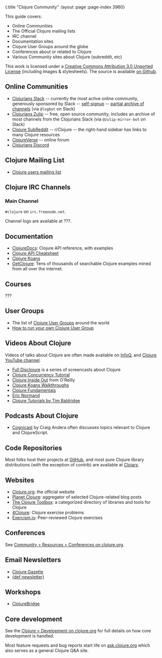 {:title "Clojure Community"
 :layout :page :page-index 3960}

This guide covers:

 * Online Communities
 * The Official Clojure mailing lists
 * IRC channel
 * Documentation sites
 * Clojure User Groups around the globe
 * Conferences about or related to Clojure
 * Various Community sites about Clojure (subreddit, etc)

This work is licensed under a <a rel="license" href="https://creativecommons.org/licenses/by/3.0/">Creative Commons Attribution 3.0 Unported License</a>
(including images & stylesheets). The source is available [on Github](https://github.com/clojure-doc/clojure-doc.github.io).

## Online Communities

  * [Clojurians Slack](https://clojurians.slack.com) -- currently the most active online community, generously sponsored by Slack -- [self-signup](http://clojurians.net) -- [partial archive of channels](https://clojurians-log.clojureverse.org/) (via `@logbot` on Slack)
  * [Clojurians Zulip](https://clojurians.zulipchat.com/) -- free, open source community, includes an archive of most channels from the Clojurians Slack (via `@zulip-mirror-bot` on Slack)
  * [Clojure SubReddit](https://www.reddit.com/r/Clojure/) -- r/Clojure -- the right-hand sidebar has links to many Clojure resources
  * [ClojureVerse](https://clojureverse.org) -- online forum
  * [Clojurians Discord](https://discordapp.com/invite/v9QMy9D)

## Clojure Mailing List

  * [Clojure users mailing list](https://groups.google.com/g/clojure)


## Clojure IRC Channels

### Main Channel

`#clojure` on `irc.freenode.net`.

Channel logs are available at ???.


## Documentation

  * [ClojureDocs](https://clojuredocs.org/): Clojure API reference, with examples
  * [Clojure API Cheatsheet](https://clojure.org/api/cheatsheet)
  * [Clojure Koans](http://clojurekoans.com/)
  * [GetClojure](http://www.getclojure.org): Tens of thousands of searchable Clojure examples mined from all over the internet.


## Courses

???

## User Groups

 * The list of [Clojure User Groups](https://clojure.org/community/user_groups) around the world
 * [How to run your own Clojure User Group](https://clojure.org/community/start_group)


## Videos About Clojure

Videos of talks about Clojure are often made available on [InfoQ](https://www.infoq.com/clojure), and [Clojure YouTube channel](https://www.youtube.com/user/ClojureTV).

 * [Full Disclojure](https://vimeo.com/channels/fulldisclojure/videos) is a series of screencasts about Clojure
 * [Clojure Concurrency Tutorial](https://pluralsight.com/training/Courses/TableOfContents/clojure-concurrency-tutorial)
 * [Clojure Inside Out](https://www.oreilly.com/library/view/clojure-inside-out/9781449368647/) from O'Reilly
 * [Clojure Koans Walkthroughs](https://www.youtube.com/playlist?list=PL1p6TgkbKXqyOwq6iSkce_EY5YWFHciHt)
 * [Clojure Fundamentals](https://pluralsight.com/training/courses/TableOfContents?courseName=clojure-fundamentals-part-one)
 * [Eric Normand](https://ericnormand.me/)
 * [Clojure Tutorials by Tim Baldridge](https://tbaldridge.pivotshare.com/)


## Podcasts About Clojure

 * [Cognicast](https://cognitect.com/cognicast/) by Craig Andera often discusses topics relevant to Clojure and ClojureScript.


## Code Repositories

Most folks host their projects at
[GitHub](https://github.com/languages/Clojure), and most pure Clojure
library distributions (with the exception of contrib) are available at
[Clojars](https://clojars.org/).


## Websites

  * [Clojure.org](https://clojure.org/): the official website
  * [Planet Clojure](https://planet.clojure.in/): aggregator of selected Clojure-related blog posts
  * [The Clojure Toolbox](https://www.clojure-toolbox.com/): a categorized directory of libraries and tools for Clojure
  * [4Clojure](https://4clojure.oxal.org/): Clojure exercise problems
  * [Exercism.io](https://exercism.io/): Peer-reviewed Clojure exercises


## Conferences

See [Community > Resources > Conferences on clojure.org](https://clojure.org/community/resources#_conferences).


## Email Newsletters

  * [Clojure Gazette](http://www.clojuregazette.com/)
  * [(def newsletter)](http://defnewsletter.com/)


## Workshops

  * [ClojureBridge](http://www.clojurebridge.org/)


## Core development

See the [Clojure > Development on clojure.org](https://clojure.org/dev/dev) for full details on
how core development is handled.

Most feature requests and bug reports start life on
[ask.clojure.org](https://ask.clojure.org/) which also serves
as a general Clojure Q&A site.
